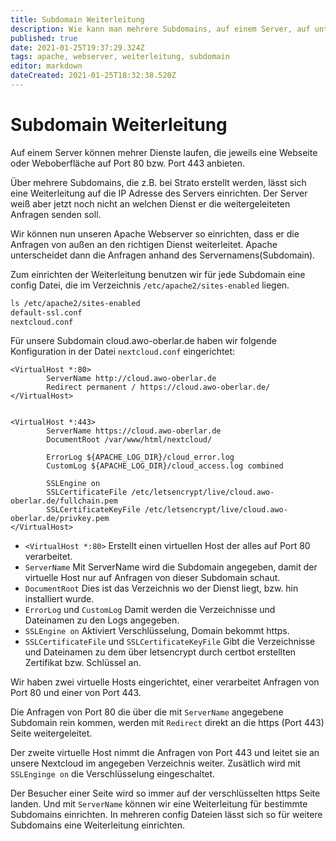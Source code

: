 ```yaml
---
title: Subdomain Weiterleitung
description: Wie kann man mehrere Subdomains, auf einem Server, auf unterschiedliche Seiten/Dienste weiterleiten?
published: true
date: 2021-01-25T19:37:29.324Z
tags: apache, webserver, weiterleitung, subdomain
editor: markdown
dateCreated: 2021-01-25T18:32:38.520Z
---
```


# Subdomain Weiterleitung
Auf einem Server können mehrer Dienste laufen, die jeweils eine Webseite oder Weboberfläche auf Port 80 bzw. Port 443 anbieten.

Über mehrere Subdomains, die z.B. bei Strato erstellt werden, lässt sich eine Weiterleitung auf die IP Adresse des Servers einrichten.
Der Server weiß aber jetzt noch nicht an welchen Dienst er die weitergeleiteten Anfragen senden soll.

Wir können nun unseren Apache Webserver so einrichten, dass er die Anfragen von außen an den richtigen Dienst weiterleitet. 
Apache unterscheidet dann die Anfragen anhand des Servernamens(Subdomain).

Zum einrichten der Weiterleitung benutzen wir für jede Subdomain eine config Datei, die im Verzeichnis `/etc/apache2/sites-enabled` liegen.

```bash
ls /etc/apache2/sites-enabled
default-ssl.conf
nextcloud.conf
```

Für unsere Subdomain cloud.awo-oberlar.de haben wir folgende Konfiguration in der Datei `nextcloud.conf` eingerichtet:

```
<VirtualHost *:80>
        ServerName http://cloud.awo-oberlar.de
        Redirect permanent / https://cloud.awo-oberlar.de/
</VirtualHost>


<VirtualHost *:443>
        ServerName https://cloud.awo-oberlar.de
        DocumentRoot /var/www/html/nextcloud/

        ErrorLog ${APACHE_LOG_DIR}/cloud_error.log
        CustomLog ${APACHE_LOG_DIR}/cloud_access.log combined

        SSLEngine on
        SSLCertificateFile /etc/letsencrypt/live/cloud.awo-oberlar.de/fullchain.pem
        SSLCertificateKeyFile /etc/letsencrypt/live/cloud.awo-oberlar.de/privkey.pem
</VirtualHost>
```
- `<VirtualHost *:80>`
Erstellt einen virtuellen Host der alles auf Port 80 verarbeitet.
- `ServerName` 
Mit ServerName wird die Subdomain angegeben, damit der virtuelle Host nur auf Anfragen von dieser Subdomain schaut.
- `DocumentRoot` 
Dies ist das Verzeichnis wo der Dienst liegt, bzw. hin installiert wurde.
- `ErrorLog` und `CustomLog`
Damit werden die Verzeichnisse und Dateinamen zu den Logs angegeben.
- `SSLEngine on`
Aktiviert Verschlüsselung, Domain bekommt https.
- `SSLCertificateFile` und `SSLCertificateKeyFile`
Gibt die Verzeichnisse und Dateinamen zu dem über letsencrypt durch certbot erstellten Zertifikat bzw. Schlüssel an. 

Wir haben zwei virtuelle Hosts eingerichtet, einer verarbeitet Anfragen von Port 80 und einer von Port 443. 

Die Anfragen von Port 80 die über die mit `ServerName` angegebene Subdomain rein kommen, werden mit `Redirect` direkt an die https (Port 443) Seite weitergeleitet. 

Der zweite virtuelle Host nimmt die Anfragen von Port 443 und leitet sie an unsere Nextcloud im angegeben Verzeichnis weiter.
Zusätlich wird mit `SSLEnginge on` die Verschlüsselung eingeschaltet.

Der Besucher einer Seite wird so immer auf der verschlüsselten https Seite landen. Und mit `ServerName` können wir eine Weiterleitung für bestimmte Subdomains einrichten. In mehreren config Dateien lässt sich so für weitere Subdomains eine Weiterleitung einrichten. 


